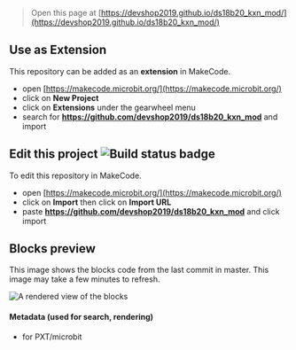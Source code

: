 
> Open this page at [https://devshop2019.github.io/ds18b20_kxn_mod/](https://devshop2019.github.io/ds18b20_kxn_mod/)

## Use as Extension

This repository can be added as an **extension** in MakeCode.

* open [https://makecode.microbit.org/](https://makecode.microbit.org/)
* click on **New Project**
* click on **Extensions** under the gearwheel menu
* search for **https://github.com/devshop2019/ds18b20_kxn_mod** and import

## Edit this project ![Build status badge](https://github.com/devshop2019/ds18b20_kxn_mod/workflows/MakeCode/badge.svg)

To edit this repository in MakeCode.

* open [https://makecode.microbit.org/](https://makecode.microbit.org/)
* click on **Import** then click on **Import URL**
* paste **https://github.com/devshop2019/ds18b20_kxn_mod** and click import

## Blocks preview

This image shows the blocks code from the last commit in master.
This image may take a few minutes to refresh.

![A rendered view of the blocks](https://github.com/devshop2019/ds18b20_kxn_mod/raw/master/.github/makecode/blocks.png)

#### Metadata (used for search, rendering)

* for PXT/microbit
<script src="https://makecode.com/gh-pages-embed.js"></script><script>makeCodeRender("{{ site.makecode.home_url }}", "{{ site.github.owner_name }}/{{ site.github.repository_name }}");</script>

